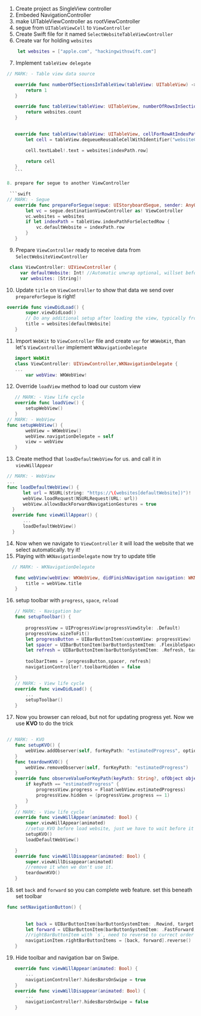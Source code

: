 1. Create project as SingleView controller
2. Embeded NavigationController 
3. make UITableViewController as rootViewController
4. segue from `UITableViewCell` to `ViewController` 
5. Create Swift file for it named `SelectWebsiteTableViewController`
6. Create var for holding `websites`

 ```swift
     let websites = ["apple.com", "hackingwithswift.com"]
```

7. Implement `tableView delegate`

 ```swift
 // MARK: - Table view data source

    override func numberOfSectionsInTableView(tableView: UITableView) -> Int {
        return 1
    }

    override func tableView(tableView: UITableView, numberOfRowsInSection section: Int) -> Int {
        return websites.count
    }

    
    override func tableView(tableView: UITableView, cellForRowAtIndexPath indexPath: NSIndexPath) -> UITableViewCell {
        let cell = tableView.dequeueReusableCellWithIdentifier("websiteCell", forIndexPath: indexPath)

        cell.textLabel!.text = websites[indexPath.row]

        return cell
    }
    ```

8. prepare for segue to another ViewController

  ```swift
 // MARK: - Segue
    override func prepareForSegue(segue: UIStoryboardSegue, sender: AnyObject?) {
        let vc = segue.destinationViewController as! ViewController
        vc.websites = websites
        if let indexPath = tableView.indexPathForSelectedRow {
            vc.defaultWebsite = indexPath.row
        }
    }
 ```

9. Prepare `ViewController` ready to receive data from `SelectWebsiteViewController`

 ```swift
  class ViewController: UIViewController {
 	  var defaultWebsite: Int! //Automatic unwrap optional, willset before segue
 	  var websites: [String]!
 ```
 
10. Update `title` on `ViewController` to show that data we send over `prepareForSegue` is right!

 ```swift
 override func viewDidLoad() {
        super.viewDidLoad()
        // Do any additional setup after loading the view, typically from a nib.
        title = websites[defaultWebsite]
    }
```

11. Import `WebKit` to `ViewController` file and create `var` for `WKWebKit`, than let's `ViewController` implement `WKNavigationDelegate`

 ```swift
    import WebKit
    class ViewController: UIViewController,WKNavigationDelegate {
    ...
		var webView: WKWebView!
 ```
 
12. Override `loadView` method to load our custom view
 
 ```swift
    // MARK: - View life cycle
    override func loadView() {
        setupWebView()
    }
 // MARK: - WebView
 func setupWebView() {
        webView = WKWebView()
        webView.navigationDelegate = self
        view = webView
    }
 ```
 
13. Create method that `loadDefaultWebView` for us. and call it in `viewWillAppear`

  ```swift
  // MARK: - WebView
  ...
  func loadDefaultWebView() {
        let url = NSURL(string: "https://\(websites[defaultWebsite])")!
        webView.loadRequest(NSURLRequest(URL: url))
        webView.allowsBackForwardNavigationGestures = true
    }
    override func viewWillAppear() {
        ...
        loadDefaultWebView()
    }
  ```
  
14. Now when we navigate to `ViewController` it will load the website that we select automatically. try it!
15. Playing with `WKNavigationDelegate` now try to update title

 ```swift
   // MARK: - WKNavigationDelegate

    func webView(webView: WKWebView, didFinishNavigation navigation: WKNavigation!) {
        title = webView.title
    }
 ```

16. setup toolbar with `progress`, `space`, `reload` 
 
 ```swift 
    // MARK: - Navigation bar
    func setupToolbar() {
        
        progressView = UIProgressView(progressViewStyle: .Default)
        progressView.sizeToFit()
        let progressButton = UIBarButtonItem(customView: progressView)
        let spacer = UIBarButtonItem(barButtonSystemItem: .FlexibleSpace, target: nil, action: nil)
        let refresh = UIBarButtonItem(barButtonSystemItem: .Refresh, target: webView, action: #selector(WKWebView.reload))
        
        toolbarItems = [progressButton,spacer, refresh]
        navigationController?.toolbarHidden = false

    }
    // MARK: - View life cycle
    override func viewDidLoad() {
        ...
        setupToolbar()
    }
 ```

17. Now you browser can reload, but not for updating progress yet. Now we use **KVO** to do the trick

 ```swift
 
 // MARK: - KVO
    func setupKVO() {
        webView.addObserver(self, forKeyPath: "estimatedProgress", options: .New, context: nil)
    }
    func teardownKVO() {
        webView.removeObserver(self, forKeyPath: "estimatedProgress")
    }
    override func observeValueForKeyPath(keyPath: String?, ofObject object: AnyObject?, change: [String : AnyObject]?, context: UnsafeMutablePointer<Void>) {
        if keyPath == "estimatedProgress" {
            progressView.progress = Float(webView.estimatedProgress)
            progressView.hidden = (progressView.progress == 1)
        }
    }
    // MARK: - View life cycle
    override func viewWillAppear(animated: Bool) {
        super.viewWillAppear(animated)
        //setup KVO before load website, just we have to wait before it will happen.
        setupKVO()
        loadDefaultWebView()

    }
    override func viewWillDisappear(animated: Bool) {
        super.viewWillDisappear(animated)
        //remove it when we don't use it.
        teardownKVO()
    }
 ```

18. set `back` and `forward` so you can complete web feature. set this beneath set toolbar 

 ```swift 
 func setNavigationButton() {
        
        
        let back = UIBarButtonItem(barButtonSystemItem: .Rewind, target: webView, action: #selector(WKWebView.goBack))
        let forward = UIBarButtonItem(barButtonSystemItem: .FastForward, target: webView, action: #selector(WKWebView.goForward))
		//rightBarButtonItem with `s`, need to reverse to currect order
		navigationItem.rightBarButtonItems = [back, forward].reverse()
    }
 ```
 
19. Hide toolbar and navigation bar on Swipe.

 ```swift 
 	override func viewWillAppear(animated: Bool) {
    	...
    	navigationController?.hidesBarsOnSwipe = true
	}
	override func viewWillDisappear(animated: Bool) {
    	...
    	navigationController?.hidesBarsOnSwipe = false
	}
```